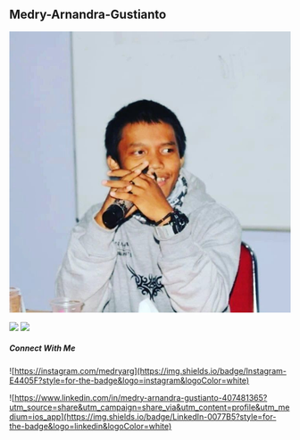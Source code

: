 ## Medry-Arnandra-Gustianto
![Medry Arnandra Gustianto](img/WhatsApp%20Image%202025-05-11%20at%2015.27.05.jpeg)

<img src="https://img.shields.io/badge/Adobe%20Illustrator-FF9A00?style=for-the-badge&logo=adobe%20illustrator&logoColor=white"/>
<img src="https://img.shields.io/badge/Adobe%20Photoshop-31A8FF?style=for-the-badge&logo=Adobe%20Photoshop&logoColor=black" />


##### Connect With Me
![https://instagram.com/medryarg](https://img.shields.io/badge/Instagram-E4405F?style=for-the-badge&logo=instagram&logoColor=white)

![https://www.linkedin.com/in/medry-arnandra-gustianto-407481365?utm_source=share&utm_campaign=share_via&utm_content=profile&utm_medium=ios_app](https://img.shields.io/badge/LinkedIn-0077B5?style=for-the-badge&logo=linkedin&logoColor=white)